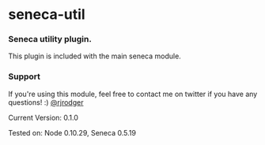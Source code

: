# seneca-util

### Seneca utility plugin. 

This plugin is included with the main seneca module.


### Support

If you're using this module, feel free to contact me on twitter if you
have any questions! :) [@rjrodger](http://twitter.com/rjrodger)

Current Version: 0.1.0

Tested on: Node 0.10.29, Seneca 0.5.19





